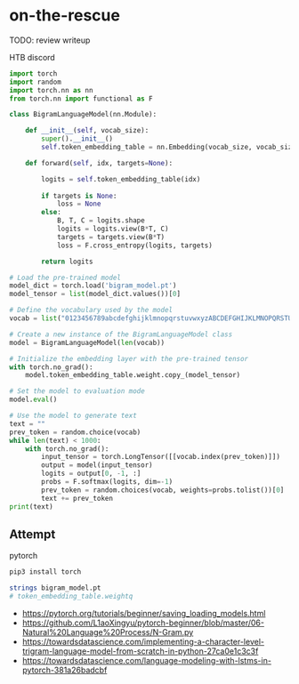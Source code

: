 # on-the-rescue

TODO: review writeup

HTB discord

```py
import torch
import random
import torch.nn as nn
from torch.nn import functional as F

class BigramLanguageModel(nn.Module):

    def __init__(self, vocab_size):
        super().__init__()
        self.token_embedding_table = nn.Embedding(vocab_size, vocab_size)

    def forward(self, idx, targets=None):

        logits = self.token_embedding_table(idx) 
        
        if targets is None:
            loss = None
        else:
            B, T, C = logits.shape
            logits = logits.view(B*T, C)
            targets = targets.view(B*T)
            loss = F.cross_entropy(logits, targets)

        return logits

# Load the pre-trained model
model_dict = torch.load('bigram_model.pt')
model_tensor = list(model_dict.values())[0]

# Define the vocabulary used by the model
vocab = list("0123456789abcdefghijklmnopqrstuvwxyzABCDEFGHIJKLMNOPQRSTUVWXYZ!#$%&'()*+,-./:;<=>?@[\]^_`{|}\n")

# Create a new instance of the BigramLanguageModel class
model = BigramLanguageModel(len(vocab))

# Initialize the embedding layer with the pre-trained tensor
with torch.no_grad():
    model.token_embedding_table.weight.copy_(model_tensor)

# Set the model to evaluation mode
model.eval()

# Use the model to generate text
text = ""
prev_token = random.choice(vocab)
while len(text) < 1000:
    with torch.no_grad():
        input_tensor = torch.LongTensor([[vocab.index(prev_token)]])
        output = model(input_tensor)
        logits = output[0, -1, :]
        probs = F.softmax(logits, dim=-1)
        prev_token = random.choices(vocab, weights=probs.tolist())[0]
        text += prev_token
print(text)
```

## Attempt

pytorch

```sh
pip3 install torch

strings bigram_model.pt
# token_embedding_table.weightq
```

- https://pytorch.org/tutorials/beginner/saving_loading_models.html
- https://github.com/L1aoXingyu/pytorch-beginner/blob/master/06-Natural%20Language%20Process/N-Gram.py
- https://towardsdatascience.com/implementing-a-character-level-trigram-language-model-from-scratch-in-python-27ca0e1c3c3f
- https://towardsdatascience.com/language-modeling-with-lstms-in-pytorch-381a26badcbf
